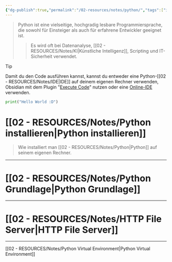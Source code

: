 ```yaml
---
{"dg-publish":true,"permalink":"/02-resources/notes/python/","tags":["inProgress","informatik/code/python","GFN/LF08"],"noteIcon":"","updated":"2025-09-10T16:33:10.856+02:00"}
---
```


>Python ist eine vielseitige, hochgradig lesbare Programmiersprache, die sowohl für Einsteiger als auch für erfahrene Entwickler geeignet ist.
>>Es wird oft bei Datenanalyse, [[02 - RESOURCES/Notes/KI\|Künstliche Intelligenz]], Scripting und IT-Sicherheit verwendet.

>[!tip] 
>Damit du den Code ausführen kannst, kannst du entweder eine Python-[[02 - RESOURCES/Notes/IDE\|IDE]] auf deinem eigenen Rechner verwenden, Obsidian mit dem Plugin "[Execute Code](https://github.com/twibiral/obsidian-execute-code)" nutzen oder eine [Online-IDE](https://www.online-python.com/) verwenden.


```python
print("Hello World :D")
```
# [[02 - RESOURCES/Notes/Python installieren\|Python installieren]]
>Wie installiert man [[02 - RESOURCES/Notes/Python\|Python]] auf seinem eigenen Rechner.

___

# [[02 - RESOURCES/Notes/Python Grundlage\|Python Grundlage]]

___

# [[02 - RESOURCES/Notes/HTTP File Server\|HTTP File Server]]

___
[[02 - RESOURCES/Notes/Python Virtual Environment\|Python Virtual Environment]]
